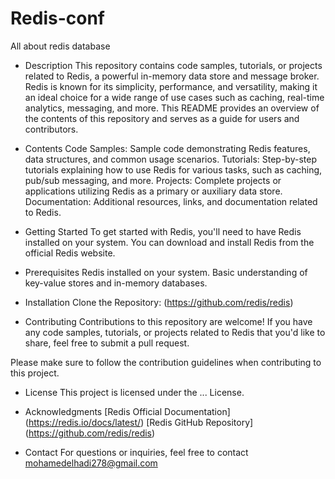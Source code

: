 # Redis-conf
All about redis database
- Description
This repository contains code samples, tutorials, or projects related to Redis, a powerful in-memory data store and message broker.
Redis is known for its simplicity, performance, and versatility, making it an ideal choice for a wide range of use cases such as caching, real-time analytics, messaging, and more.
This README provides an overview of the contents of this repository and serves as a guide for users and contributors.

- Contents
Code Samples: Sample code demonstrating Redis features, data structures, and common usage scenarios.
Tutorials: Step-by-step tutorials explaining how to use Redis for various tasks, such as caching, pub/sub messaging, and more.
Projects: Complete projects or applications utilizing Redis as a primary or auxiliary data store.
Documentation: Additional resources, links, and documentation related to Redis.

- Getting Started
To get started with Redis, you'll need to have Redis installed on your system. You can download and install Redis from the official Redis website.

- Prerequisites
Redis installed on your system.
Basic understanding of key-value stores and in-memory databases.

- Installation
Clone the Repository:
(https://github.com/redis/redis)

- Contributing
Contributions to this repository are welcome! If you have any code samples, tutorials, or projects related to Redis that you'd like to share, feel free to submit a pull request.

Please make sure to follow the contribution guidelines when contributing to this project.

- License
This project is licensed under the ... License.

- Acknowledgments
[Redis Official Documentation]
(https://redis.io/docs/latest/)
[Redis GitHub Repository]
(https://github.com/redis/redis)

- Contact
For questions or inquiries, feel free to contact 
mohamedelhadi278@gmail.com

